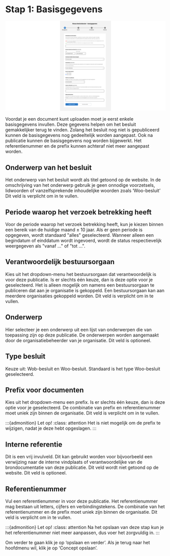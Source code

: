 # Stap  1: Basisgegevens

![De figuur laat de eerste stap van de uploadstraat van de balie zien waar de basisgegevens worden ingevuld.](img/besluit_1.png)

Voordat je een document kunt uploaden moet je eerst enkele basisgegevens invullen. Deze gegevens helpen om het besluit gemakkelijker
terug te vinden. Zolang het besluit nog niet is gepubliceerd kunnen de basisgegevens nog gedeeltelijk worden aangepast.
Ook na publicatie kunnen de basisgegevens nog worden bijgewerkt. Het referentienummer en de prefix kunnen achteraf niet meer aangepast worden.

## Onderwerp van het besluit

Het onderwerp van het besluit wordt als titel getoond op de website. In de omschrijving van het onderwerp gebruik je geen onnodige
voorzetsels, lidwoorden of vanzelfsprekende inhoudelijke woorden zoals ‘Woo-besluit’  Dit veld is verplicht om in te vullen.

## Periode waarop het verzoek betrekking heeft

Voor de periode waarop het verzoek betrekking heeft, kun je kiezen binnen een bereik van de huidige maand ± 10 jaar. Als er geen
periode is opgegeven, wordt standaard "alles" geselecteerd. Wanneer alleen een begindatum of einddatum wordt ingevoerd, wordt
de status respectievelijk weergegeven als "vanaf ..." of "tot ...".

## Verantwoordelijk bestuursorgaan

Kies uit het dropdown-menu het bestuursorgaan dat verantwoordelijk is voor deze publicatie. Is er slechts één keuze, dan is deze
optie voor je geselecteerd. Het is alleen mogelijk om namens een bestuursorgaan te publiceren dat aan je organisatie is gekoppeld.
Een bestuursorgaan kan aan meerdere organisaties gekoppeld worden. Dit veld is verplicht om in te vullen.

## Onderwerp

Hier selecteer je een onderwerp uit een lijst van onderwerpen die van toepassing zijn op deze publicatie. De onderwerpen worden
aangemaakt door de organisatiebeheerder van je organisatie. Dit veld is optioneel.

## Type besluit

Keuze uit: Wob-besluit en Woo-besluit. Standaard is het type Woo-besluit geselecteerd.

## Prefix voor documenten

Kies uit het dropdown-menu een prefix. Is er slechts één keuze, dan is deze optie voor je geselecteerd. De combinatie van prefix
en referentienummer moet uniek zijn binnen de organisatie. Dit veld is verplicht om in te vullen.

:::{admonition} Let op!
:class: attention
Het is niet mogelijk om de prefix te wijzigen, nadat je deze hebt opgeslagen.
:::

## Interne referentie

Dit is een vrij invulveld. Dit kan gebruikt worden voor bijvoorbeeld een verwijzing naar de interne vindplaats of verantwoordelijke
van de brondocumentatie van deze publicatie. Dit veld wordt niet getoond op de website. Dit veld is optioneel.

## Referentienummer

Vul een referentienummer in voor deze publicatie. Het referentienummer mag bestaan uit letters, cijfers en verbindingstekens.
De combinatie van het referentienummer en de prefix moet uniek zijn binnen de organisatie. Dit veld is verplicht om in te vullen.

:::{admonition} Let op!
:class: attention
Na het opslaan van deze stap kun je het referentienummer niet meer aanpassen, dus voer het zorgvuldig in.
:::

Om verder te gaan klik je op ‘opslaan en verder’. Als je terug naar het hoofdmenu wil, klik je op ‘Concept opslaan’.
